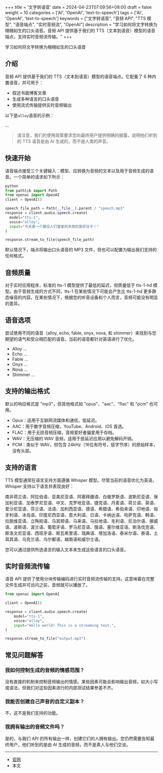 +++
title = '文字转语音'
date = 2024-04-23T07:09:56+08:00
draft = false
weight = 10
categories = ['AI', 'OpenAI', 'text-to-speech']
tags = ['AI', 'OpenAI', 'text-to-speech']
keywords = ["文字转语音", "音频 API", "TTS 模型", "语音端点", "实时音频流", "OpenAI"]
description = "学习如何将文字转换为栩栩如生的口头语音。音频 API 提供基于我们的 TTS（文本到语音）模型的语音端点，支持实时音频流传输。"
+++

学习如何将文字转换为栩栩如生的口头语音

## 介绍
音频 API 提供基于我们的 TTS（文本到语音）模型的语音端点。它配备了 6 种内置语音，并可用于：

- 叙述书面博客文章
- 生成多种语言的口头语音
- 使用流式传输提供实时音频输出

以下是`alloy`语音的示例：

...

> 请注意，我们的使用政策要求您向最终用户提供明确的披露，说明他们听到的 TTS 语音是由 AI 生成的，而不是人类的声音。

## 快速开始
语音端点接受三个关键输入：模型、应转换为音频的文本以及用于音频生成的语音。一个简单的请求如下所示：

```python
python
from pathlib import Path
from openai import OpenAI
client = OpenAI()

speech_file_path = Path(__file__).parent / "speech.mp3"
response = client.audio.speech.create(
  model="tts-1",
  voice="alloy",
  input="今天是一个建设人们喜爱的东西的美好日子！"
)

response.stream_to_file(speech_file_path)
```

默认情况下，端点将输出口头语音的 MP3 文件，但也可以配置为输出我们支持的任何格式。

## 音频质量
对于实时应用程序，标准的 tts-1 模型提供了最低的延迟，但质量低于 tts-1-hd 模型。由于音频生成的方式不同，tts-1 在某些情况下可能会产生比 tts-1-hd 更多静态噪音的内容。在某些情况下，根据您的听音设备和个人而言，音频可能没有明显的差异。

## 语音选项
尝试使用不同的语音（alloy, echo, fable, onyx, nova, 和 shimmer）来找到与您期望的语气和受众相匹配的语音。当前的语音都针对英语进行了优化。

- Alloy ...
- Echo ...
- Fable ...
- Onyx ...
- Nova ...
- Shimmer ...

## 支持的输出格式
默认的响应格式是 "mp3"，但其他格式如 "opus"、"aac"、"flac" 和 "pcm" 也可用。

- Opus：适用于互联网流媒体和通信，低延迟。
- AAC：用于数字音频压缩，YouTube、Android、iOS 首选。
- FLAC：用于无损音频压缩，音频爱好者偏爱用于存档。
- WAV：无压缩的 WAV 音频，适用于低延迟应用以避免解码开销。
- PCM：类似于 WAV，但包含 24kHz（16位有符号，低字节序）的原始样本，没有头部。

## 支持的语言
TTS 模型通常在语言支持方面遵循 Whisper 模型。尽管当前的语音优化为英语，Whisper 支持以下语言并表现良好：

南非荷兰语、阿拉伯语、亚美尼亚语、阿塞拜疆语、白俄罗斯语、波斯尼亚语、保加利亚语、加泰罗尼亚语、中文、克罗地亚语、捷克语、丹麦语、荷兰语、英语、爱沙尼亚语、芬兰语、法语、加利西亚语、德语、希腊语、希伯来语、印地语、匈牙利语、冰岛语、印度尼西亚语、意大利语、日语、卡纳达语、哈萨克语、韩语、拉脱维亚语、立陶宛语、马其顿语、马来语、马拉地语、毛利语、尼泊尔语、挪威语、波斯语、波兰语、葡萄牙语、罗马尼亚语、俄语、塞尔维亚语、斯洛伐克语、斯洛文尼亚语、西班牙语、斯瓦希里语、瑞典语、塔加洛语、泰米尔语、泰语、土耳其语、乌克兰语、乌尔都语、越南语和威尔士语。

您可以通过提供所选语言的输入文本来生成这些语言的口头语音。

## 实时音频流传输
语音 API 提供了使用分块传输编码进行实时音频流传输的支持。这意味着在完整文件生成并可访问之前，音频就可以播放了。

```python
from openai import OpenAI

client = OpenAI()

response = client.audio.speech.create(
    model="tts-1",
    voice="alloy",
    input="Hello world! This is a streaming test.",
)

response.stream_to_file("output.mp3")
```

## 常见问题解答
### 我如何控制生成的音频的情感范围？
没有直接的机制来控制音频输出的情感。某些因素可能会影响输出音频，如大小写或语法，但我们对这些因素进行的内部测试结果参差不齐。

### 我能否创建自己声音的自定义副本？
不，这不是我们支持的功能。

### 我拥有输出的音频文件吗？
是的，与我们 API 的所有输出一样，创建它们的人拥有输出。您仍然需要告知最终用户，他们听到的是由 AI 生成的音频，而不是真人与他们交谈。

---

- [官网](https://platform.openai.com/docs/guides/text-to-speech)
- 本文
    <!-- - [博客 - 从零开始学AI](...) -->
    <!-- - [微信 - 从零开始学AI](...) -->
    <!-- - [CSDN - 从零开始学AI](...) -->
    <!-- - [掘金 - 从零开始学AI](...) -->
    <!-- - [知乎 - 从零开始学AI](...) -->
    <!-- - [译][阿里云 - 从零开始学AI](...) -->
    <!-- - [限引流][腾讯云 - 从零开始学AI](...) -->
